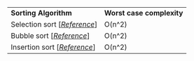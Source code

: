 <table>
  <tr>
    <td><strong>Sorting Algorithm </strong></td>
    <td><strong>Worst case complexity</strong></td>
  <tr>
  <tr>
    <td>Selection sort [<a href="./selectionSort.cpp"><i>Reference</i></a>]</td>
    <td>O(n^2)</td>
  <tr>
  <tr>
    <td>Bubble sort [<a href="./bubbleSort.cpp"><i>Reference</i></a>]</td>
    <td>O(n^2)</td>
  <tr>
  <tr>
    <td>Insertion sort [<a href="./insertionSort.cpp"><i>Reference</i></a>]</td>
    <td>O(n^2)</td>
  <tr>
<table>
